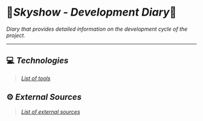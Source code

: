 # 🎉*Skyshow - Development Diary*🎉
*Diary that provides detailed information on the development cycle of the project.*

---

## ‎‍💻 *Technologies*
> *[List of tools](./files/technologies.md)*

## ⚙️ *External Sources*
> *[List of external sources](./files/sources.md)*